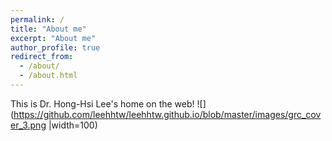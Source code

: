 ```yaml
---
permalink: /
title: "About me"
excerpt: "About me"
author_profile: true
redirect_from: 
  - /about/
  - /about.html
---
```


This is Dr. Hong-Hsi Lee's home on the web!
![](https://github.com/leehhtw/leehhtw.github.io/blob/master/images/grc_cover_3.png |width=100)
